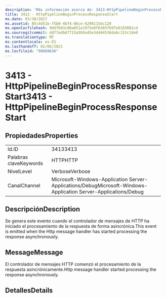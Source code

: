 ```yaml
---
description: 'Más información acerca de: 3413-HttpPipelineBeginProcessResponseStart'
title: 3413 - HttpPipelineBeginProcessResponseStart
ms.date: 03/30/2017
ms.assetid: 85c4d51b-f5b0-4bf4-86ce-6296115dc120
ms.openlocfilehash: 9ddfb03c08a651e1973e9f6365fb97e9183081cd
ms.sourcegitcommit: ddf7edb67715a5b9a45e3dd44536dabc153c1de0
ms.translationtype: MT
ms.contentlocale: es-ES
ms.lasthandoff: 02/06/2021
ms.locfileid: "99669636"
---
```

# <a name="3413---httppipelinebeginprocessresponsestart"></a><span data-ttu-id="e9a72-103">3413 - HttpPipelineBeginProcessResponseStart</span><span class="sxs-lookup"><span data-stu-id="e9a72-103">3413 - HttpPipelineBeginProcessResponseStart</span></span>

## <a name="properties"></a><span data-ttu-id="e9a72-104">Propiedades</span><span class="sxs-lookup"><span data-stu-id="e9a72-104">Properties</span></span>  
  
|||  
|-|-|  
|<span data-ttu-id="e9a72-105">Id.</span><span class="sxs-lookup"><span data-stu-id="e9a72-105">ID</span></span>|<span data-ttu-id="e9a72-106">3413</span><span class="sxs-lookup"><span data-stu-id="e9a72-106">3413</span></span>|  
|<span data-ttu-id="e9a72-107">Palabras clave</span><span class="sxs-lookup"><span data-stu-id="e9a72-107">Keywords</span></span>|<span data-ttu-id="e9a72-108">HTTP</span><span class="sxs-lookup"><span data-stu-id="e9a72-108">HTTP</span></span>|  
|<span data-ttu-id="e9a72-109">Nivel</span><span class="sxs-lookup"><span data-stu-id="e9a72-109">Level</span></span>|<span data-ttu-id="e9a72-110">Verbose</span><span class="sxs-lookup"><span data-stu-id="e9a72-110">Verbose</span></span>|  
|<span data-ttu-id="e9a72-111">Canal</span><span class="sxs-lookup"><span data-stu-id="e9a72-111">Channel</span></span>|<span data-ttu-id="e9a72-112">Microsoft-Windows-Application Server-Applications/Debug</span><span class="sxs-lookup"><span data-stu-id="e9a72-112">Microsoft-Windows-Application Server-Applications/Debug</span></span>|  
  
## <a name="description"></a><span data-ttu-id="e9a72-113">Descripción</span><span class="sxs-lookup"><span data-stu-id="e9a72-113">Description</span></span>  

 <span data-ttu-id="e9a72-114">Se genera este evento cuando el controlador de mensajes de HTTP ha iniciado el procesamiento de la respuesta de forma asincrónica.</span><span class="sxs-lookup"><span data-stu-id="e9a72-114">This event is emitted when the Http message handler has started processing the response asynchronously.</span></span>  
  
## <a name="message"></a><span data-ttu-id="e9a72-115">Message</span><span class="sxs-lookup"><span data-stu-id="e9a72-115">Message</span></span>  

 <span data-ttu-id="e9a72-116">El controlador de mensajes HTTP comenzó el procesamiento de la respuesta asincrónicamente.</span><span class="sxs-lookup"><span data-stu-id="e9a72-116">Http message handler started processing the response asynchronously.</span></span>  
  
## <a name="details"></a><span data-ttu-id="e9a72-117">Detalles</span><span class="sxs-lookup"><span data-stu-id="e9a72-117">Details</span></span>
